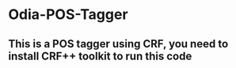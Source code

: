 # Odia-POS-Tagger
## This is a POS tagger using CRF, you need to install CRF++ toolkit to run this code

